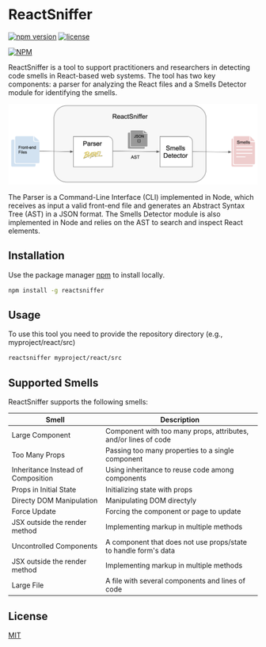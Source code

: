 # ReactSniffer 

[![npm version](https://badge.fury.io/js/reactsniffer.svg)](https://www.npmjs.com/package/reactsniffer)
[![license](https://img.shields.io/npm/l/reactsniffer)](https://github.com/fabiosferreira/reactsniffer/blob/main/LICENSE)

[![NPM](https://nodei.co/npm/reactsniffer.png)](https://nodei.co/npm/reactsniffer/)

ReactSniffer is a tool to support practitioners and researchers in detecting code smells in React-based web systems. The tool has two key components: a parser for analyzing the React files and a Smells Detector module for identifying the smells.

<p align="center">
    <img src="https://github.com/fabiosferreira/reactsniffer/blob/main/img/ReactSniffer-Architecture.png" width= "600px" />
</p>

The Parser is a Command-Line Interface (CLI) implemented in Node, which receives as input a valid front-end file and generates an Abstract Syntax Tree (AST) in a JSON format. The Smells Detector module is also implemented in Node and relies on the AST to search and inspect React elements. 

## Installation

Use the package manager [npm](https://www.npmjs.com/) to install locally.

```bash
npm install -g reactsniffer
```

## Usage

To use this tool you need to provide the repository directory (e.g., myproject/react/src)

```bash
reactsniffer myproject/react/src
```

## Supported Smells

ReactSniffer supports the following smells: 

| Smell      | Description                                                                             |
|------------|-----------------------------------------------------------------------------------------|
| Large Component                    | Component with too many props, attributes, and/or lines of code |
| Too Many Props                     | Passing too many properties to a single component               |
| Inheritance Instead of Composition | Using inheritance to reuse code among components                |
| Props in Initial State             | Initializing state with props                                   |
| Directy DOM Manipulation           | Manipulating DOM directyly                                      |
| Force Update                       | Forcing the component or page to update                         |
| JSX outside the render method      | Implementing markup in multiple methods                         |
| Uncontrolled Components            | A component that does not use props/state to handle form's data |
| JSX outside the render method      | Implementing markup in multiple methods                         |
| Large File                         | A file with several components and lines of code                |

## License

[MIT](https://choosealicense.com/licenses/mit/)